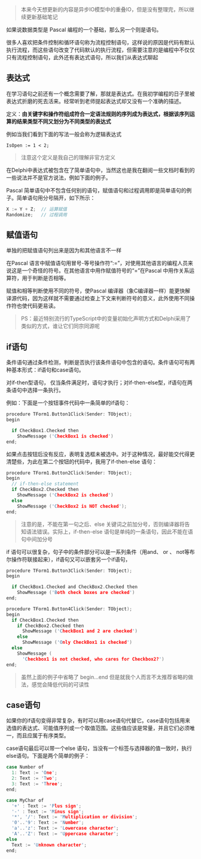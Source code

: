 
> 本来今天想更新的内容是异步IO模型中的重叠IO，但是没有整理完，所以继续更新基础笔记

如果说数据类型是 Pascal 编程的一个基础，那么另一个则是语句。

很多人喜欢把条件控制和循环语句称为流程控制语句，这样说的原因是代码有默认执行流程，而这些语句改变了代码默认的执行流程，但需要注意的是编程中不仅仅只有流程控制语句，此外还有表达式语句，所以我们从表达式聊起

## 表达式

在学习语句之前还有一个概念需要了解，那就是表达式。在我初学编程的日子里被表达式折磨的死去活来。经常听到老师提起表达式却又没有一个准确的描述。

 定义：**由关键字和操作符组成符合一定语法规则的序列成为表达式，根据该序列运算的结果类型不同又划分为不同类型的表达式**

例如当我们看到下面的写法一般会称为逻辑表达式

```
IsOpen := 1 < 2;
```

> 注意这个定义是我自己的理解非官方定义

在Delphi中表达式被包含在了简单语句中，当然这也是我在翻阅一些文档时看到的一些说法并不是官方说法，例如下面的例子。

Pascal 简单语句中不包含任何别的语句，赋值语句和过程调用即是简单语句的例子。简单语句用分号隔开，如下所示：

```c
X := Y + Z;  // 运算赋值
Randomize;   // 过程调用

```

## 赋值语句

单独的把赋值语句列出来是因为和其他语言不一样

在Pascal 语言中赋值语句用冒号-等号操作符“:=”，对使用其他语言的编程人员来说这是一个奇怪的符号。在其他语言中用作赋值符号的“=”在Pascal 中用作关系运算符，用于判断是否相等。

赋值和相等判断使用不同的符号，使Pascal 编译器（象C编译器一样）能更快解译源代码，因为这样就不需要通过检查上下文来判断符号的意义，此外使用不同操作符也使代码更易读。

> PS：最近特别流行的TypeScript中的变量初始化声明方式和Delphi采用了类似的方式，谁让它们同宗同源呢


## if语句


条件语句通过条件检测，判断是否执行该条件语句中包含的语句。条件语句可有两种基本形式：if语句和case语句。

对if-then型语句， 仅当条件满足时，语句才执行；对if-then-else型，if语句在两条语句中选择一条执行。

例如：下面是一个按钮事件代码中一条简单的if语句：

```c
procedure TForm1.Button1Click(Sender: TObject);
begin

  if CheckBox1.Checked then
    ShowMessage ('CheckBox1 is checked')
end;
```

如果点击按钮后没有反应，表明复选框未被选中。对于这种情况，最好能交代得更清楚些，为此在第二个按钮的代码中，我用了if-then-else 语句：

```c
procedure TForm1.Button2Click(Sender: TObject);
begin
  // if-then-else statement
  if CheckBox2.Checked then
    ShowMessage ('CheckBox2 is checked')
  else
    ShowMessage ('CheckBox2 is NOT checked');
end;
```

> 注意的是，不能在第一句之后、else 关键词之前加分号，否则编译器将告知语法错误。实际上，if-then-else 语句是单纯的一条语句，因此不能在语句中间加分号


if 语句可以很复杂，句子中的条件部分可以是一系列条件（用and、 or 、 not等布尔操作符联接起来），if语句又可以嵌套另一个if语句，

```c
procedure TForm1.Button3Click(Sender: TObject);
begin

  if CheckBox1.Checked and CheckBox2.Checked then
    ShowMessage ('Both check boxes are checked')
end;

procedure TForm1.Button4Click(Sender: TObject);
begin
  if CheckBox1.Checked then
    if CheckBox2.Checked then
      ShowMessage ('CheckBox1 and 2 are checked')
    else
      ShowMessage ('Only CheckBox1 is checked')
  else
    ShowMessage (
      'Checkbox1 is not checked, who cares for Checkbox2?')
end;
```

> 虽然上面的例子中省略了 begin...end 但是就我个人而言不太推荐省略的做法，感觉会降低代码的可读性

## case语句

如果你的if语句变得非常复杂，有时可以用case语句代替它。case语句包括用来选值的表达式、可能值序列或一个取值范围。这些值应该是常量，并且它们必须唯一，而且应属于有序类型。

case语句最后可以带一个else 语句，当没有一个标签与选择器的值一致时，执行else语句。下面是两个简单的例子：

```c
case Number of
  1: Text := 'One';
  2: Text := 'Two';
  3: Text := 'Three';
end;

case MyChar of
  '+' : Text := 'Plus sign';
  '-' : Text := 'Minus sign';
  '*', '/': Text := 'Multiplication or division';
  '0'..'9': Text := 'Number';
  'a'..'z': Text := 'Lowercase character';
  'A'..'Z': Text := 'Uppercase character';
else
  Text := 'Unknown character';
end;

```

